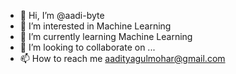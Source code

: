 - 👋 Hi, I’m @aadi-byte
- 👀 I’m interested in Machine Learning
- 🌱 I’m currently learning Machine Learning
- 💞️ I’m looking to collaborate on ...
- 📫 How to reach me aadityagulmohar@gmail.com

<!---
aadi-byte/aadi-byte is a ✨ special ✨ repository because its `README.md` (this file) appears on your GitHub profile.
You can click the Preview link to take a look at your changes.
--->
